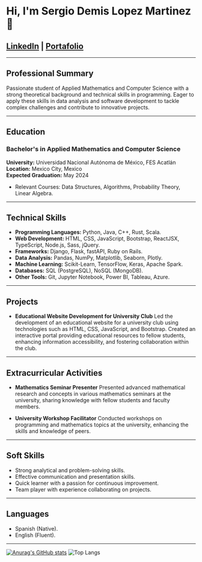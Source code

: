 # Hi, I'm Sergio Demis Lopez Martinez 👋

## [LinkedIn](www.linkedin.com/in/sergio-demis-lópez-martínez-a765971b9) | [Portafolio](https://sergioska27.github.io/)

---

## Professional Summary
Passionate student of Applied Mathematics and Computer Science with a strong theoretical background and technical skills in programming. Eager to apply these skills in data analysis and software development to tackle complex challenges and contribute to innovative projects.

---

## Education
### Bachelor's in Applied Mathematics and Computer Science
**University:** Universidad Nacional Autónoma de México, FES Acatlán  
**Location:** Mexico City, Mexico  
**Expected Graduation:** May 2024

- Relevant Courses: Data Structures, Algorithms, Probability Theory, Linear Algebra.

---

## Technical Skills
- **Programming Languages:** Python, Java, C++, Rust, Scala.
- **Web Development:** HTML, CSS, JavaScript, Bootstrap, ReactJSX, TypeScript, Node.js, Sass, jQuery.
- **Frameworks:** Django, Flask, fastAPI, Ruby on Rails.
- **Data Analysis:** Pandas, NumPy, Matplotlib, Seaborn, Plotly.
- **Machine Learning:** Scikit-Learn, TensorFlow, Keras, Apache Spark.
- **Databases:** SQL (PostgreSQL), NoSQL (MongoDB).
- **Other Tools:** Git, Jupyter Notebook, Power BI, Tableau, Azure.

---

## Projects
- **Educational Website Development for University Club**
  Led the development of an educational website for a university club using technologies such as HTML, CSS, JavaScript, and Bootstrap. Created an interactive portal providing educational resources to fellow students, enhancing information accessibility, and fostering collaboration within the club.

---

## Extracurricular Activities
- **Mathematics Seminar Presenter**
  Presented advanced mathematical research and concepts in various mathematics seminars at the university, sharing knowledge with fellow students and faculty members.

- **University Workshop Facilitator**
  Conducted workshops on programming and mathematics topics at the university, enhancing the skills and knowledge of peers.

---

## Soft Skills
- Strong analytical and problem-solving skills.
- Effective communication and presentation skills.
- Quick learner with a passion for continuous improvement.
- Team player with experience collaborating on projects.

---

## Languages
- Spanish (Native).
- English (Fluent).

---
[![Anurag's GitHub stats](https://github-readme-stats.vercel.app/api?username=SergioSKA27)](https://github.com/anuraghazra/github-readme-stats)
![Top Langs](https://github-readme-stats.vercel.app/api/top-langs/?username=SergioSKA27&size_weight=0.5&count_weight=0.5)
